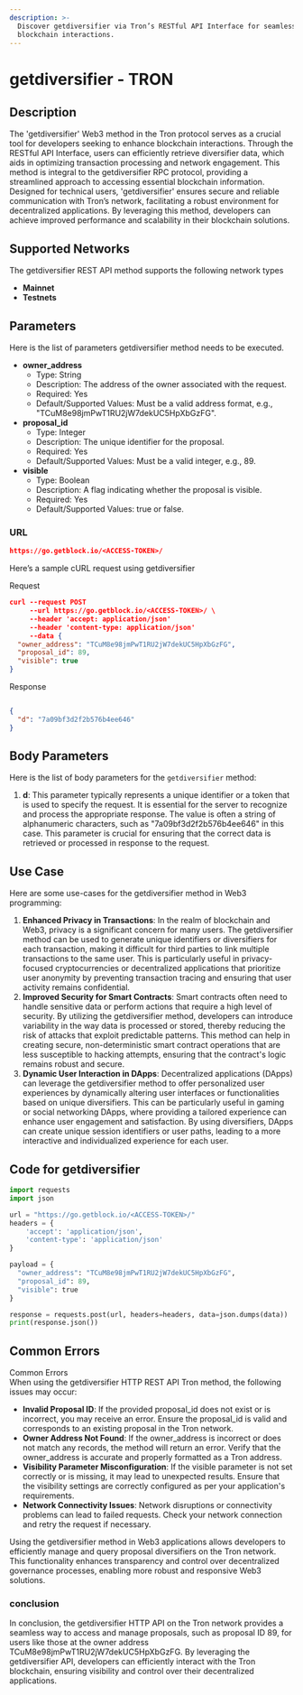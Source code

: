```yaml
---
description: >-
  Discover getdiversifier via Tron’s RESTful API Interface for seamless
  blockchain interactions.
---
```


# getdiversifier - TRON

## Description

The 'getdiversifier' Web3 method in the Tron protocol serves as a crucial tool for developers seeking to enhance blockchain interactions. Through the RESTful API Interface, users can efficiently retrieve diversifier data, which aids in optimizing transaction processing and network engagement. This method is integral to the getdiversifier RPC protocol, providing a streamlined approach to accessing essential blockchain information. Designed for technical users, 'getdiversifier' ensures secure and reliable communication with Tron’s network, facilitating a robust environment for decentralized applications. By leveraging this method, developers can achieve improved performance and scalability in their blockchain solutions.

## Supported Networks

The getdiversifier REST API method supports the following network types

* **Mainnet**
* **Testnets**

## Parameters

Here is the list of parameters getdiversifier method needs to be executed.

* **owner\_address**
  * Type: String
  * Description: The address of the owner associated with the request.
  * Required: Yes
  * Default/Supported Values: Must be a valid address format, e.g., "TCuM8e98jmPwT1RU2jW7dekUC5HpXbGzFG".
* **proposal\_id**
  * Type: Integer
  * Description: The unique identifier for the proposal.
  * Required: Yes
  * Default/Supported Values: Must be a valid integer, e.g., 89.
* **visible**
  * Type: Boolean
  * Description: A flag indicating whether the proposal is visible.
  * Required: Yes
  * Default/Supported Values: true or false.

### URL

```json
https://go.getblock.io/<ACCESS-TOKEN>/
```

Here’s a sample cURL request using getdiversifier

Request

```json
curl --request POST 
     --url https://go.getblock.io/<ACCESS-TOKEN>/ \
     --header 'accept: application/json' 
     --header 'content-type: application/json' 
     --data {
  "owner_address": "TCuM8e98jmPwT1RU2jW7dekUC5HpXbGzFG",
  "proposal_id": 89,
  "visible": true
}
```

Response

```json

{
  "d": "7a09bf3d2f2b576b4ee646"
}
```

## Body Parameters

Here is the list of body parameters for the `getdiversifier` method:

1. **d**: This parameter typically represents a unique identifier or a token that is used to specify the request. It is essential for the server to recognize and process the appropriate response. The value is often a string of alphanumeric characters, such as "7a09bf3d2f2b576b4ee646" in this case. This parameter is crucial for ensuring that the correct data is retrieved or processed in response to the request.

## Use Case

Here are some use-cases for the getdiversifier method in Web3 programming:

1. **Enhanced Privacy in Transactions**: In the realm of blockchain and Web3, privacy is a significant concern for many users. The getdiversifier method can be used to generate unique identifiers or diversifiers for each transaction, making it difficult for third parties to link multiple transactions to the same user. This is particularly useful in privacy-focused cryptocurrencies or decentralized applications that prioritize user anonymity by preventing transaction tracing and ensuring that user activity remains confidential.
2. **Improved Security for Smart Contracts**: Smart contracts often need to handle sensitive data or perform actions that require a high level of security. By utilizing the getdiversifier method, developers can introduce variability in the way data is processed or stored, thereby reducing the risk of attacks that exploit predictable patterns. This method can help in creating secure, non-deterministic smart contract operations that are less susceptible to hacking attempts, ensuring that the contract's logic remains robust and secure.
3. **Dynamic User Interaction in DApps**: Decentralized applications (DApps) can leverage the getdiversifier method to offer personalized user experiences by dynamically altering user interfaces or functionalities based on unique diversifiers. This can be particularly useful in gaming or social networking DApps, where providing a tailored experience can enhance user engagement and satisfaction. By using diversifiers, DApps can create unique session identifiers or user paths, leading to a more interactive and individualized experience for each user.

## Code for getdiversifier

```python
import requests
import json

url = "https://go.getblock.io/<ACCESS-TOKEN>/"
headers = {
    'accept': 'application/json',
    'content-type': 'application/json'
}

payload = {
  "owner_address": "TCuM8e98jmPwT1RU2jW7dekUC5HpXbGzFG",
  "proposal_id": 89,
  "visible": true
}

response = requests.post(url, headers=headers, data=json.dumps(data))
print(response.json())
```

## Common Errors

Common Errors\
When using the getdiversifier HTTP REST API Tron method, the following issues may occur:

* **Invalid Proposal ID**: If the provided proposal\_id does not exist or is incorrect, you may receive an error. Ensure the proposal\_id is valid and corresponds to an existing proposal in the Tron network.
* **Owner Address Not Found**: If the owner\_address is incorrect or does not match any records, the method will return an error. Verify that the owner\_address is accurate and properly formatted as a Tron address.
* **Visibility Parameter Misconfiguration**: If the visible parameter is not set correctly or is missing, it may lead to unexpected results. Ensure that the visibility settings are correctly configured as per your application's requirements.
* **Network Connectivity Issues**: Network disruptions or connectivity problems can lead to failed requests. Check your network connection and retry the request if necessary.

Using the getdiversifier method in Web3 applications allows developers to efficiently manage and query proposal diversifiers on the Tron network. This functionality enhances transparency and control over decentralized governance processes, enabling more robust and responsive Web3 solutions.

### conclusion

In conclusion, the getdiversifier HTTP API on the Tron network provides a seamless way to access and manage proposals, such as proposal ID 89, for users like those at the owner address TCuM8e98jmPwT1RU2jW7dekUC5HpXbGzFG. By leveraging the getdiversifier API, developers can efficiently interact with the Tron blockchain, ensuring visibility and control over their decentralized applications.
